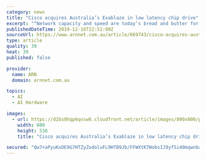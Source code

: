 ```yaml
---
category: news
title: "Cisco acquires Australia’s Exablaze in low latency chip drive"
excerpt: "“Network capacity and speed are today’s bread and butter for data intensive, highly transactional-based businesses requiring optimised bandwidth performance in industries and market segments like high-frequency trading (HFT), financial services, high-performance computing, and emerging AI/ML clusters ... to involve a chip technology."
publishedDateTime: 2019-12-16T22:51:00Z
sourceUrl: https://www.arnnet.com.au/article/669743/cisco-acquires-australias-exablaze-in-low-latency-chip-drive/
type: article
quality: 39
heat: 39
published: false

provider:
  name: ARN
  domain: arnnet.com.au

topics:
  - AI
  - AI Hardware

images:
  - url: https://d2bs8hqp6qvsw6.cloudfront.net/article/images/800x800/promoted_content/promo/cisco_dreamstime_s_76404868.jpg
    width: 800
    height: 538
    title: "Cisco acquires Australia’s Exablaze in low latency chip drive"

secured: "Qw7+aPyuKxDE9G7HTZyZodoluFL9HTB9Jb/FFWXtKTWobsIJ9yfSi40mqwnba+/i0TVXOmsUlf7jHp//rf3fqlrjPKleML5KJH739af/5ue2G4d4nG3Lw05qlgDLl7TSsFOwEfcziRoTulSxzlDkZ2PheROb8NVYlnO4194P2hQ6k9j88UfFak831fuEPb7f7LfJsy7Up2SdpIkdE+fQVLLiZR6m7jLAAxiDG1eQqUMBbjLMAKgNjGwwa78mIBh/LAVAJCdJ4j6N9ydlq4ZR5w==;KOl+shPU6L95f5yCmPofBw=="
---
```


